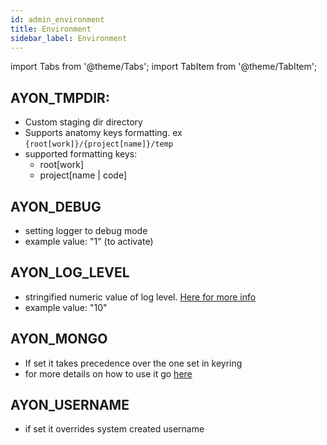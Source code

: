 ```yaml
---
id: admin_environment
title: Environment
sidebar_label: Environment
---
```


import Tabs from '@theme/Tabs';
import TabItem from '@theme/TabItem';

## AYON_TMPDIR:
 - Custom staging dir directory
 - Supports anatomy keys formatting. ex `{root[work]}/{project[name]}/temp`
 - supported formatting keys:
    - root[work]
    - project[name | code]

## AYON_DEBUG
 - setting logger to debug mode
 - example value: "1" (to activate)

## AYON_LOG_LEVEL
 - stringified numeric value of log level. [Here for more info](https://docs.python.org/3/library/logging.html#logging-levels)
 - example value: "10"

## AYON_MONGO
- If set it takes precedence over the one set in keyring
- for more details on how to use it go [here](admin_use#check-for-mongodb-database-connection)

## AYON_USERNAME
- if set it overrides system created username

